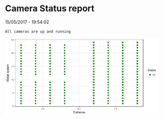 Camera Status report
================
15/05/2017 - 19:54:02

    All cameras are up and running

![](camreport_files/figure-markdown_github/unnamed-chunk-2-1.png)
